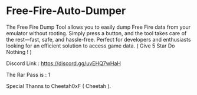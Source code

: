 # Free-Fire-Auto-Dumper
The Free Fire Dump Tool allows you to easily dump Free Fire data from your emulator without rooting. Simply press a button, and the tool takes care of the rest—fast, safe, and hassle-free. Perfect for developers and enthusiasts looking for an efficient solution to access game data. ( Give 5 Star Do Nothing ! ) 


Discord Link : https://discord.gg/uvEHQ7wHaH


The Rar Pass is : 1

Special Thanns to Cheetah0xF ( Cheetah ).
